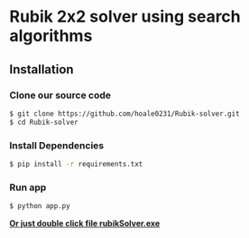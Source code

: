 # Rubik 2x2 solver using search algorithms

## Installation
### Clone our source code
```sh
$ git clone https://github.com/hoale0231/Rubik-solver.git
$ cd Rubik-solver
```

### Install Dependencies
```sh
$ pip install -r requirements.txt
```

### Run app
```sh
$ python app.py
```
<b><u>Or just double click file **rubikSolver.exe**</u></b>